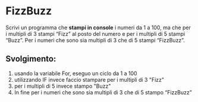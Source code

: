 FizzBuzz
===
Scrivi un programma che **stampi in console** i numeri da 1 a 100,
ma che per i multipli di 3 stampi “Fizz” al posto del numero e per i multipli di 5 stampi “Buzz”.
Per i numeri che sono sia multipli di 3 che di 5 stampi “FizzBuzz”.

## Svolgimento: 
1. usando la variabile For, eseguo un ciclo da 1 a 100
2. utilizzando IF invece faccio stampare per i multipli di 3 "Fizz"
3. per i multipli di 5 invece stampo "Buzz"
4. In fine per i numeri che sono sia multipli di 3 che di 5 stampo “FizzBuzz”